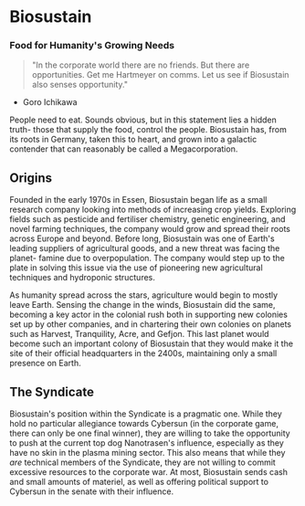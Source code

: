 # Biosustain
### Food for Humanity's Growing Needs
> "In the corporate world there are no friends. But there are opportunities. Get me Hartmeyer on comms. Let us see if Biosustain also senses opportunity."
- Goro Ichikawa

People need to eat. Sounds obvious, but in this statement lies a hidden truth- those that supply the food, control the people. Biosustain has, from its roots in Germany, taken this to heart, and grown into a galactic contender that can reasonably be called a Megacorporation.

## Origins
Founded in the early 1970s in Essen, Biosustain began life as a small research company looking into methods of increasing crop yields. Exploring fields such as pesticide and fertiliser chemistry, genetic engineering, and novel farming techniques, the company would grow and spread their roots across Europe and beyond. Before long, Biosustain was one of Earth's leading suppliers of agricultural goods, and a new threat was facing the planet- famine due to overpopulation. The company would step up to the plate in solving this issue via the use of pioneering new agricultural techniques and hydroponic structures.

As humanity spread across the stars, agriculture would begin to mostly leave Earth. Sensing the change in the winds, Biosustain did the same, becoming a key actor in the colonial rush both in supporting new colonies set up by other companies, and in chartering their own colonies on planets such as Harvest, Tranquility, Acre, and Gefjon. This last planet would become such an important colony of Biosustain that they would make it the site of their official headquarters in the 2400s, maintaining only a small presence on Earth.

## The Syndicate
Biosustain's position within the Syndicate is a pragmatic one. While they hold no particular allegiance towards Cybersun (in the corporate game, there can only be one final winner), they are willing to take the opportunity to push at the current top dog Nanotrasen's influence, especially as they have no skin in the plasma mining sector. This also means that while they *are* technical members of the Syndicate, they are not willing to commit excessive resources to the corporate war. At most, Biosustain sends cash and small amounts of materiel, as well as offering political support to Cybersun in the senate with their influence.